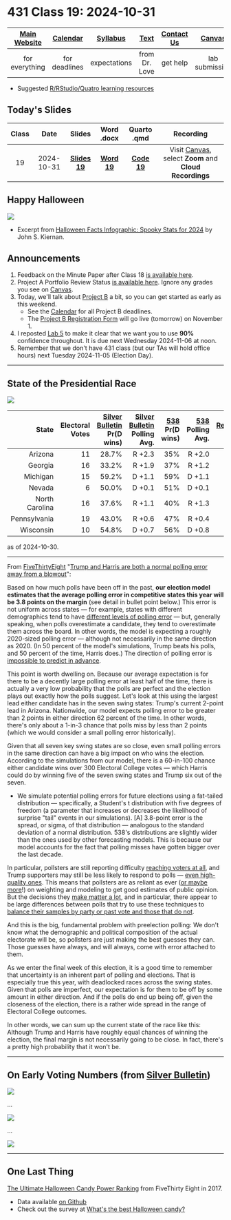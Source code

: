 # 431 Class 19: 2024-10-31

[Main Website](https://thomaselove.github.io/431-2024/) | [Calendar](https://thomaselove.github.io/431-2024/calendar.html) | [Syllabus](https://thomaselove.github.io/431-syllabus-2024/) | [Text](https://thomaselove.github.io/431-book/) | [Contact Us](https://thomaselove.github.io/431-2024/contact.html) | [Canvas](https://canvas.case.edu) | [Data and Code](https://github.com/THOMASELOVE/431-data)
:-----------: | :--------------: | :----------: | :---------: | :-------------: | :-----------: | :------------:
for everything | for deadlines | expectations | from Dr. Love | get help | lab submission | for downloads

- Suggested [R/RStudio/Quatro learning resources](https://thomaselove.github.io/431-2024/resources.html)

## Today's Slides

Class | Date | Slides | Word .docx | Quarto .qmd | Recording
:---: | :--------: | :------: | :------: | :------: | :-------------:
19 | 2024-10-31 | **[Slides 19](https://thomaselove.github.io/431-slides-2024/class19.html)** | **[Word 19](https://thomaselove.github.io/431-slides-2024/class19w.docx)** | **[Code 19](https://github.com/THOMASELOVE/431-slides-2024/blob/main/class19.qmd)** | Visit [Canvas](https://canvas.case.edu/), select **Zoom** and **Cloud Recordings**

## Happy Halloween

![](halloween_2024.png)

- Excerpt from [Halloween Facts Infographic: Spooky Stats for 2024](https://wallethub.com/blog/halloween-facts/25374) by John S. Kiernan.

## Announcements

1. Feedback on the Minute Paper after Class 18 [is available here](https://bit.ly/431-2024-min-18-feedback).
2. Project A Portfolio Review Status [is available here](https://github.com/THOMASELOVE/431-classes-2024/blob/main/projectA/portfolio_review.md). Ignore any grades you see on [Canvas](https://canvas.case.edu/).
3. Today, we'll talk about [Project B](https://thomaselove.github.io/431-projectB-2024/) a bit, so you can get started as early as this weekend.
    - See the [Calendar](https://thomaselove.github.io/431-2024/calendar.html) for all Project B deadlines.
    - The [Project B Registration Form](https://bit.ly/431-projB-registration-2024) will go live (tomorrow) on November 1.
4. I reposted [Lab 5](https://github.com/THOMASELOVE/431-labs-2024/tree/main/lab5) to make it clear that we want you to use **90%** confidence throughout. It is due next Wednesday 2024-11-06 at noon.
5. Remember that we don't have 431 class (but our TAs will hold office hours) next Tuesday 2024-11-05 (Election Day).

-------

## State of the Presidential Race

![](evote_2024.png)

State | Electoral <br /> Votes | [Silver Bulletin](https://www.natesilver.net/) <br /> Pr(D wins) | [Silver Bulletin](https://www.natesilver.net/) <br /> Polling Avg. | [538](https://projects.fivethirtyeight.com/2024-election-forecast) <br /> Pr(D wins) | [538](https://projects.fivethirtyeight.com/2024-election-forecast) <br /> Polling Avg. | [RealClearPolling](https://www.realclearpolling.com/) <br /> Polling Avg. | [NY Times](https://www.nytimes.com/interactive/2024/us/elections/polls-president.html) <br /> Polling Avg.
-----: | --: | -----: | -----: | -----: | -----: | -----: | -----:
Arizona | 11 | 28.7% | R +2.3 | 35% | R +2.0 | R +2.5 | R +3
Georgia | 16 | 33.2% | R +1.9 | 37% | R +1.2 | R +2.4 | R +2
Michigan | 15 | 59.2% | D +1.1 | 59% | D +1.1 | D +0.5 | D < +1
Nevada | 6 | 50.0% | D +0.1 | 51% | D +0.1 | R +0.5 | Even
North Carolina | 16 | 37.6% | R +1.1 | 40% | R +1.3 | R +1.0 | R < +1
Pennsylvania | 19 | 43.0% | R +0.6 | 47% | R +0.4 | R +0.8 | R +1
Wisconsin | 10 | 54.8% | D +0.7 | 56% | D +0.8 | D +0.2 | D +1

as of 2024-10-30. 

-----

From [FiveThirtyEight](https://abcnews.go.com/538/) "[Trump and Harris are both a normal polling error away from a blowout](https://abcnews.go.com/538/trump-harris-normal-polling-error-blowout)": 

Based on how much polls have been off in the past, **our election model estimates that the average polling error in competitive states this year will be 3.8 points on the margin** (see detail in bullet point below.) This error is not uniform across states — for example, states with different demographics tend to have [different levels of polling error](https://abcnews.go.com/538/states-accurate-polls/story?id=115108709) — but, generally speaking, when polls overestimate a candidate, they tend to overestimate them across the board. In other words, the model is expecting a roughly 2020-sized polling error — although not necessarily in the same direction as 2020. (In 50 percent of the model's simulations, Trump beats his polls, and 50 percent of the time, Harris does.) The direction of polling error is [impossible to predict in advance](https://fivethirtyeight.com/features/2022-election-polling-accuracy/).

This point is worth dwelling on. Because our average expectation is for there to be a decently large polling error at least half of the time, there is actually a very low probability that the polls are perfect and the election plays out exactly how the polls suggest. Let's look at this using the largest lead either candidate has in the seven swing states: Trump's current 2-point lead in Arizona. Nationwide, our model expects polling error to be greater than 2 points in either direction 62 percent of the time. In other words, there's only about a 1-in-3 chance that polls miss by less than 2 points (which we would consider a small polling error historically).

Given that all seven key swing states are so close, even small polling errors in the same direction can have a big impact on who wins the election. According to the simulations from our model, there is a 60-in-100 chance either candidate wins over 300 Electoral College votes — which Harris could do by winning five of the seven swing states and Trump six out of the seven.

* We simulate potential polling errors for future elections using a fat-tailed distribution — specifically, a Student's t distribution with five degrees of freedom (a parameter that increases or decreases the likelihood of surprise "tail" events in our simulations). [A] 3.8-point error is the spread, or sigma, of that distribution — analogous to the standard deviation of a normal distribution. 538's distributions are slightly wider than the ones used by other forecasting models. This is because our model accounts for the fact that polling misses have gotten bigger over the last decade.

In particular, pollsters are still reporting difficulty [reaching voters at all](https://x.com/UpshotNYT/status/1580188137359552512), and Trump supporters may still be less likely to respond to polls — [even high-quality ones](https://www.vox.com/2024-elections/370649/trust-polls-2016-2020-election-2024-pollster-polling-miss). This means that pollsters are as reliant as ever ([or maybe more](https://www.msnbc.com/opinion/msnbc-opinion/trump-harris-2024-election-polls-challenges-rcna176467)!) on weighting and modeling to get good estimates of public opinion. But the decisions they [make matter a lot](https://goodauthority.org/news/election-poll-vote2024-data-pollster-choices-weighting/), and in particular, there appear to be large differences between polls that try to use these techniques to [balance their samples by party or past vote and those that do not](https://goodauthority.org/news/pollsters-are-weighting-surveys-differently-in-2024/).

And this is the big, fundamental problem with preelection polling: We don't know what the demographic and political composition of the actual electorate will be, so pollsters are just making the best guesses they can. Those guesses have always, and will always, come with error attached to them.

As we enter the final week of this election, it is a good time to remember that uncertainty is an inherent part of polling and elections. That is especially true this year, with deadlocked races across the swing states. Given that polls are imperfect, our expectation is for them to be off by some amount in either direction. And if the polls do end up being off, given the closeness of the election, there is a rather wide spread in the range of Electoral College outcomes.

In other words, we can sum up the current state of the race like this: Although Trump and Harris have roughly equal chances of winning the election, the final margin is not necessarily going to be close. In fact, there's a pretty high probability that it won't be.

---

## On Early Voting Numbers (from [Silver Bulletin](https://www.natesilver.net/))

![](stevens_2024a.png)

...

![](stevens_2024.png)

...

![](stevens_2024b.png)


----

## One Last Thing

[The Ultimate Halloween Candy Power Ranking](https://fivethirtyeight.com/videos/the-ultimate-halloween-candy-power-ranking/) from FiveThirty Eight in 2017.

- Data available [on Github](https://github.com/fivethirtyeight/data/tree/master/candy-power-ranking)
- Check out the survey at [What's the best Halloween candy?](https://walthickey.com/2017/10/18/whats-the-best-halloween-candy/)
